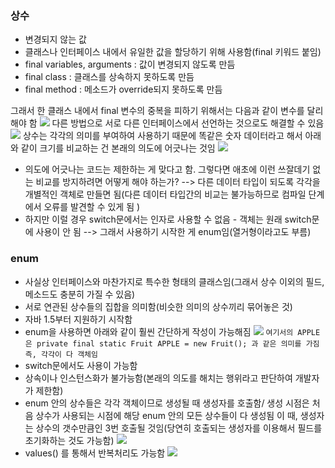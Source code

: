 ### 상수
- 변경되지 않는 값
- 클래스나 인터페이스 내에서 유일한 값을 할당하기 위해 사용함(final 키워드 붙임)
- final variables, arguments : 값이 변경되지 않도록 만듬
- final class : 클래스를 상속하지 못하도록 만듬
- final method : 메소드가 override되지 못하도록 만듬

그래서 한 클래스 내에서 final 변수의 중복을 피하기 위해서는 다음과 같이 변수를 달리해야 함
![](Pasted%20image%2020231024160558.png)
다른 방법으로 서로 다른 인터페이스에서 선언하는 것으로도 해결할 수 있음
![](Pasted%20image%2020231024160520.png)
상수는 각각의 의미를 부여하여 사용하기 때문에 똑같은 숫자 데이터라고 해서 아래와 같이 크기를 비교하는 건 본래의 의도에 어긋나는 것임
![](Pasted%20image%2020231025000545.png)
- 의도에 어긋나는 코드는 제한하는 게 맞다고 함. 그렇다면 애초에 이런 쓰잘데기 없는 비교를 방지하려면 어떻게 해야 하는가?
--> 다른 데이터 타입이 되도록 각각을 개별적인 객체로 만들면 됨(다른 데이터 타입간의 비교는 불가능하므로 컴파일 단계에서 오류를 발견할 수 있게 됨 )
- 하지만 이럴 경우 switch문에서는 인자로 사용할 수 없음 - 객체는 원래 switch문에 사용이 안 됨
--> 그래서 사용하기 시작한 게 enum임(열거형이라고도 부름)

### enum
- 사실상 인터페이스와 마찬가지로 특수한 형태의 클래스임(그래서 상수 이외의 필드, 메소드도 충분히 가질 수 있음)
- 서로 연관된 상수들의 집합을 의미함(비슷한 의미의 상수끼리 묶어놓은 것)
- 자바 1.5부터 지원하기 시작함
- enum을 사용하면 아래와 같이 훨씬 간단하게 작성이 가능해짐
![](Pasted%20image%2020231025003259.png)
`여기서의 APPLE은 private final static Fruit APPLE = new Fruit(); 과 같은 의미를 가짐 즉, 각각이 다 객체임`
- switch문에서도 사용이 가능함
- 상속이나 인스턴스화가 불가능함(본래의 의도를 해치는 행위라고 판단하여 개발자가 제한함)
- enum 안의 상수들은 각각 객체이므로 생성될 때 생성자를 호출함/ 생성 시점은 처음 상수가 사용되는 시점에 해당 enum 안의 모든 상수들이 다 생성됨 이 때, 생성자는 상수의 갯수만큼인 3번 호출될 것임(당연히 호출되는 생성자를 이용해서 필드를 초기화하는 것도 가능함)
![](Pasted%20image%2020231025005643.png)
- values() 를 통해서 반복처리도 가능함
![](Pasted%20image%2020231025010619.png)